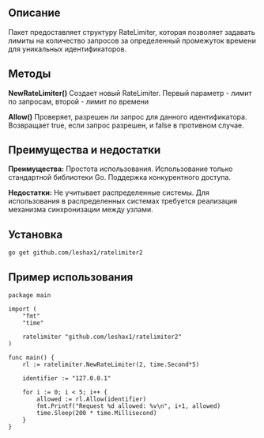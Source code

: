 ## Описание 

Пакет предоставляет структуру RateLimiter, которая позволяет задавать лимиты на количество запросов за определенный промежуток времени для уникальных идентификаторов.

## Методы

**NewRateLimiter()**
Создает новый RateLimiter. Первый параметр - лимит по запросам, второй - лимит по времени

**Allow()** 
Проверяет, разрешен ли запрос для данного идентификатора.
Возвращает true, если запрос разрешен, и false в противном случае.

## Преимущества и недостатки
**Преимущества:**
Простота использования.
Использование только стандартной библиотеки Go.
Поддержка конкурентного доступа. 

**Недостатки:**
Не учитывает распределенные системы. 
Для использования в распределенных системах требуется реализация механизма синхронизации между узлами.

## Установка
```
go get github.com/leshax1/ratelimiter2
```

## Пример использования

```
package main

import (
	"fmt"
	"time"

	ratelimiter "github.com/leshax1/ratelimiter2"
)

func main() {
	rl := ratelimiter.NewRateLimiter(2, time.Second*5)

	identifier := "127.0.0.1"

	for i := 0; i < 5; i++ {
		allowed := rl.Allow(identifier)
		fmt.Printf("Request %d allowed: %v\n", i+1, allowed)
		time.Sleep(200 * time.Millisecond)
	}
}
```
